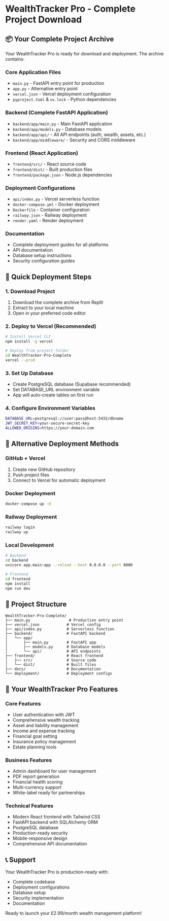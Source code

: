 # WealthTracker Pro - Complete Project Download

## 📦 Your Complete Project Archive

Your WealthTracker Pro is ready for download and deployment. The archive contains:

### Core Application Files
- `main.py` - FastAPI entry point for production
- `app.py` - Alternative entry point
- `vercel.json` - Vercel deployment configuration
- `pyproject.toml` & `uv.lock` - Python dependencies

### Backend (Complete FastAPI Application)
- `backend/app/main.py` - Main FastAPI application
- `backend/app/models.py` - Database models
- `backend/app/api/` - All API endpoints (auth, wealth, assets, etc.)
- `backend/app/middleware/` - Security and CORS middleware

### Frontend (React Application)
- `frontend/src/` - React source code
- `frontend/dist/` - Built production files
- `frontend/package.json` - Node.js dependencies

### Deployment Configurations
- `api/index.py` - Vercel serverless function
- `docker-compose.yml` - Docker deployment
- `Dockerfile` - Container configuration
- `railway.json` - Railway deployment
- `render.yaml` - Render deployment

### Documentation
- Complete deployment guides for all platforms
- API documentation
- Database setup instructions
- Security configuration guides

## 🚀 Quick Deployment Steps

### 1. Download Project
1. Download the complete archive from Replit
2. Extract to your local machine
3. Open in your preferred code editor

### 2. Deploy to Vercel (Recommended)
```bash
# Install Vercel CLI
npm install -g vercel

# Deploy from project folder
cd WealthTracker-Pro-Complete
vercel --prod
```

### 3. Set Up Database
- Create PostgreSQL database (Supabase recommended)
- Set DATABASE_URL environment variable
- App will auto-create tables on first run

### 4. Configure Environment Variables
```bash
DATABASE_URL=postgresql://user:pass@host:5432/dbname
JWT_SECRET_KEY=your-secure-secret-key
ALLOWED_ORIGINS=https://your-domain.com
```

## 🔧 Alternative Deployment Methods

### GitHub + Vercel
1. Create new GitHub repository
2. Push project files
3. Connect to Vercel for automatic deployment

### Docker Deployment
```bash
docker-compose up -d
```

### Railway Deployment
```bash
railway login
railway up
```

### Local Development
```bash
# Backend
cd backend
uvicorn app.main:app --reload --host 0.0.0.0 --port 8000

# Frontend
cd frontend
npm install
npm run dev
```

## 📁 Project Structure
```
WealthTracker-Pro-Complete/
├── main.py                 # Production entry point
├── vercel.json            # Vercel config
├── api/index.py           # Serverless function
├── backend/               # FastAPI backend
│   └── app/
│       ├── main.py        # FastAPI app
│       ├── models.py      # Database models
│       └── api/           # API endpoints
├── frontend/              # React frontend
│   ├── src/               # Source code
│   └── dist/              # Built files
├── docs/                  # Documentation
└── deployment/            # Deployment configs
```

## 🎯 Your WealthTracker Pro Features

### Core Features
- User authentication with JWT
- Comprehensive wealth tracking
- Asset and liability management
- Income and expense tracking
- Financial goal setting
- Insurance policy management
- Estate planning tools

### Business Features
- Admin dashboard for user management
- PDF report generation
- Financial health scoring
- Multi-currency support
- White-label ready for partnerships

### Technical Features
- Modern React frontend with Tailwind CSS
- FastAPI backend with SQLAlchemy ORM
- PostgreSQL database
- Production-ready security
- Mobile-responsive design
- Comprehensive API documentation

## 📞 Support

Your WealthTracker Pro is production-ready with:
- Complete codebase
- Deployment configurations
- Database setup
- Security implementation
- Documentation

Ready to launch your £2.99/month wealth management platform!